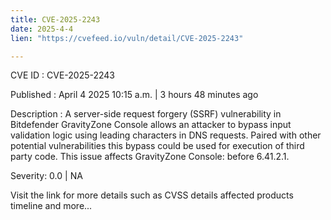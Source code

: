 ```yaml
---
title: CVE-2025-2243
date: 2025-4-4
lien: "https://cvefeed.io/vuln/detail/CVE-2025-2243"

---
```


CVE ID : CVE-2025-2243

Published :  April 4
2025
10:15 a.m. | 3 hours
48 minutes ago

Description : A server-side request forgery (SSRF) vulnerability in Bitdefender GravityZone Console allows an attacker to bypass input validation logic using leading characters in DNS requests. Paired with other potential vulnerabilities
this bypass could be used for execution of third party code. This issue affects GravityZone Console: before 6.41.2.1.

Severity: 0.0 | NA

Visit the link for more details
such as CVSS details
affected products
timeline
and more...
